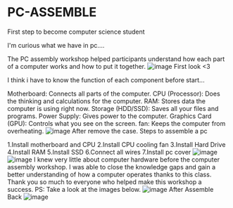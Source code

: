 # PC-ASSEMBLE
First step to become computer science student

I'm curious what we have in pc....

The PC assembly workshop helped participants understand how each part of a computer works and how to put it together.
![image](https://github.com/user-attachments/assets/0af72210-ed65-4658-842d-7f9db54a2d9e)
First look <3

I think i have to know the function of each component before start...

Motherboard: Connects all parts of the computer.
CPU (Processor): Does the thinking and calculations for the computer.
RAM: Stores data the computer is using right now.
Storage (HDD/SSD): Saves all your files and programs.
Power Supply: Gives power to the computer.
Graphics Card (GPU): Controls what you see on the screen.
fan: Keeps the computer from overheating.
![image](https://github.com/user-attachments/assets/dcbd8a2f-575f-424b-8d47-b285a0528133)
After remove the case.
Steps to assemble a pc

1.Install motherboard and CPU
2.Install CPU cooling fan
3.Install Hard Drive
4.Install RAM
5.Install SSD
6.Connect all wires
7.Install pc cover
![image](https://github.com/user-attachments/assets/42116bdc-133e-4b94-a1cd-ffc4c1b07f45)
![image](https://github.com/user-attachments/assets/e04ce0d5-49b9-4db6-aec6-8780443a6630)
I knew very little about computer hardware before the computer assembly workshop. I was able to close the knowledge gaps and gain a better understanding of how a computer operates thanks to this class. Thank you so much to everyone who helped make this workshop a success. PS: Take a look at the images below.
![image](https://github.com/user-attachments/assets/dc6ff284-fa93-4d30-8b3b-05187e22fe45)
After Assemble Back
![image](https://github.com/user-attachments/assets/5422a0e5-f791-41b6-b6bb-be7ac42cb3dc)






